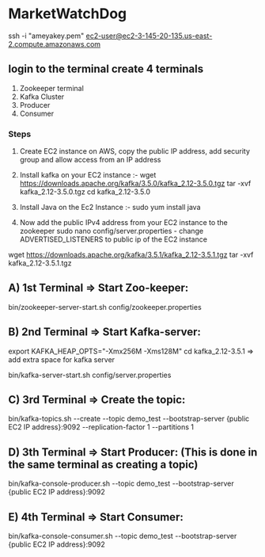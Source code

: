 # MarketWatchDog

ssh -i "ameyakey.pem" ec2-user@ec2-3-145-20-135.us-east-2.compute.amazonaws.com

## login to the terminal create 4 terminals 
1. Zookeeper terminal
2. Kafka Cluster
3. Producer
4. Consumer

### Steps 
1. Create EC2 instance on AWS, copy the public IP address, add security group and allow access from an IP address 

2. Install kafka on your EC2 instance :-
   wget https://downloads.apache.org/kafka/3.5.0/kafka_2.12-3.5.0.tgz
   tar -xvf kafka_2.12-3.5.0.tgz
   cd kafka_2.12-3.5.0

3. Install Java on the Ec2 Instance :- 
    sudo yum install java
   
4. Now add the public IPv4 address from your EC2 instance to the zookeeper
   sudo nano config/server.properties - change ADVERTISED_LISTENERS to public ip of the EC2 instance  
  
wget https://downloads.apache.org/kafka/3.5.1/kafka_2.12-3.5.1.tgz
tar -xvf kafka_2.12-3.5.1.tgz

A) 1st Terminal => Start Zoo-keeper:
-------------------------------
bin/zookeeper-server-start.sh config/zookeeper.properties

B) 2nd Terminal => Start Kafka-server:
-------------------------------
export KAFKA_HEAP_OPTS="-Xmx256M -Xms128M"
cd kafka_2.12-3.5.1 => add extra space for kafka server

bin/kafka-server-start.sh config/server.properties

C) 3rd Terminal => Create the topic:
-------------------------------
bin/kafka-topics.sh --create --topic demo_test --bootstrap-server {public EC2 IP address}:9092 --replication-factor 1 --partitions 1

D) 3th Terminal => Start Producer: (This is done in the same terminal as creating a topic)
-------------------------------
bin/kafka-console-producer.sh --topic demo_test --bootstrap-server {public EC2 IP address}:9092


E) 4th Terminal => Start Consumer:
-------------------------
bin/kafka-console-consumer.sh --topic demo_test --bootstrap-server {public EC2 IP address}:9092
